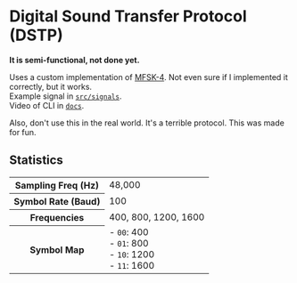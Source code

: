 # Digital Sound Transfer Protocol (DSTP)
**It is semi-functional, not done yet.**

Uses a custom implementation of [MFSK-4](https://www.sigidwiki.com/wiki/Multi_Frequency_Shift_Keying_(MFSK)). Not even sure if I implemented it correctly, but it works. \
Example signal in [`src/signals`](https://github.com/QAEZZ/DSTP/tree/main/src/signals). \
Video of CLI in [`docs`](https://github.com/QAEZZ/DSTP/tree/main/docs). 



Also, don't use this in the real world. It's a terrible protocol. This was made for fun.

## Statistics
<table>
  <tr>
    <th>Sampling Freq (Hz)</th>
    <td>48,000</td>
  </tr>
  <tr>
    <th>Symbol Rate (Baud)</th>
    <td>100</td>
  </tr>
  <tr>
    <th>Frequencies</th>
    <td>400, 800, 1200, 1600</td>
  </tr>
  <tr>
    <th>Symbol Map</th>
    <td>- <code>00</code>: 400<br/>- <code>01</code>: 800<br/>- <code>10</code>: 1200<br/>- <code>11</code>: 1600</td>
  </tr>
</table>

